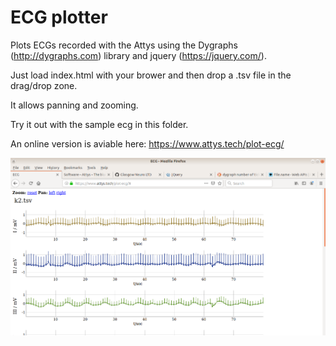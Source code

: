 # ECG plotter

Plots ECGs recorded with the Attys using the Dygraphs (http://dygraphs.com)
library and jquery (https://jquery.com/).

Just load index.html with your
brower and then drop a .tsv file in the drag/drop zone.

It allows panning and zooming.

Try it out with the sample ecg in this folder.

An online version is aviable here: https://www.attys.tech/plot-ecg/

![alt tag](screenshot.png)
